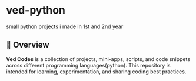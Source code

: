# ved-python
small python projects i made in 1st and 2nd year
## 🚀 Overview

**Ved Codes** is a collection of projects, mini-apps, scripts, and code snippets across different programming languages(python). This repository is intended for learning, experimentation, and sharing coding best practices.
